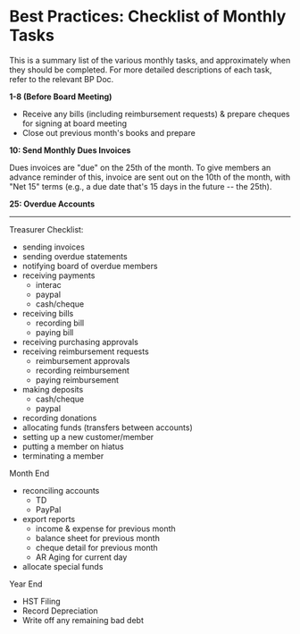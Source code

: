 Best Practices: Checklist of Monthly Tasks
==========================================

This is a summary list of the various monthly tasks, and approximately when they should be completed. For more detailed descriptions of each task, refer to the relevant BP Doc. 


**1-8 (Before Board Meeting)**

* Receive any bills (including reimbursement requests) & prepare cheques for signing at board meeting
* Close out previous month's books and prepare
  
**10: Send Monthly Dues Invoices**

Dues invoices are "due" on the 25th of the month. To give members an advance reminder of this, invoice are sent out on the 10th of the month, with "Net 15" terms (e.g., a due date that's 15 days in the future -- the 25th). 

**25: Overdue Accounts**

----

Treasurer Checklist:

* sending invoices
* sending overdue statements
* notifying board of overdue members
* receiving payments
  - interac
  - paypal
  - cash/cheque
* receiving bills
  - recording bill
  - paying bill
* receiving purchasing approvals
* receiving reimbursement requests
  - reimbursement approvals
  - recording reimbursement
  - paying reimbursement
* making deposits
  - cash/cheque
  - paypal
* recording donations
* allocating funds (transfers between accounts)
* setting up a new customer/member
* putting a member on hiatus
* terminating a member

Month End
* reconciling accounts
  - TD
  - PayPal
* export reports
  - income & expense for previous month
  - balance sheet for previous month
  - cheque detail for previous month
  - AR Aging for current day
* allocate special funds

Year End

* HST Filing
* Record Depreciation
* Write off any remaining bad debt
